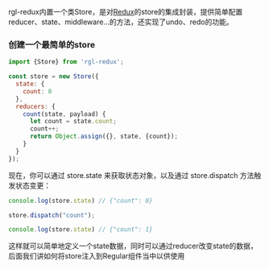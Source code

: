 rgl-redux内置一个类Store，是对[Redux](https://github.com/reactjs/redux)的store的集成封装，提供简单配置reducer、state、middleware...的方法，还实现了undo、redo的功能。

### 创建一个最简单的store

```javascript
import {Store} from 'rgl-redux';

const store = new Store({
  state: {
    count: 0
  },
  reducers: {
    count(state, payload) {
      let count = state.count;
      count++;
      return Object.assign({}, state, {count});
    }
  }
});
```
现在，你可以通过 store.state 来获取状态对象，以及通过 store.dispatch 方法触发状态变更：

```javascript
console.log(store.state) // {"count": 0}

store.dispatch("count");

console.log(store.state) // {"count": 1}

```
这样就可以简单地定义一个state数据，同时可以通过reducer改变state的数据，后面我们讲如何将store注入到Regular组件当中以供使用
